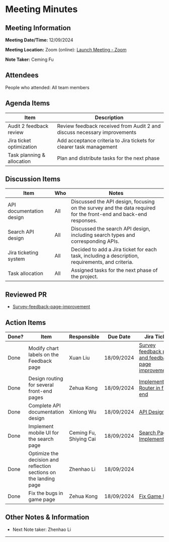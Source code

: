 # Meeting Minutes

## Meeting Information

**Meeting Date/Time:** 12/09/2024

**Meeting Location:** Zoom (online): [Launch Meeting - Zoom](https://anu.zoom.us/j/82320892529?pwd=r1sFRKhalHhXKuCi4eFE72RrBUwuor.1)

**Note Taker:** Ceming Fu

## Attendees

People who attended: All team members

## Agenda Items

| Item                       | Description                                                              |
| -------------------------- | ------------------------------------------------------------------------ |
| Audit 2 feedback review    | Review feedback received from Audit 2 and discuss necessary improvements |
| Jira ticket optimization   | Add acceptance criteria to Jira tickets for clearer task management      |
| Task planning & allocation | Plan and distribute tasks for the next phase                             |

## Discussion Items

| Item                     | Who | Notes                                                                                                            |
| ------------------------ | --- | ---------------------------------------------------------------------------------------------------------------- |
| API documentation design | All | Discussed the API design, focusing on the survey and the data required for the front-end and back-end responses. |
| Search API design        | All | Discussed the search API design, including search types and corresponding APIs.                                  |
| Jira ticketing system    | All | Decided to add a Jira ticket for each task, including a description, requirements, and criteria.                 |
| Task allocation          | All | Assigned tasks for the next phase of the project.                                                                |

## Reviewed PR

- [Survey-feedback-page-improvement](https://github.com/24-S1-2-C-Moral-Decisions/moral-front-end/pull/25)

## Action Items

| Done?   | Item                                                              | Responsible            | Due Date   | Jira Ticket                                                                                                                                                                             |
| ------- | ----------------------------------------------------------------- | ---------------------- | ---------- | --------------------------------------------------------------------------------------------------------------------------------------------------------------------------------------- |
| Done    | Modify chart labels on the Feedback page                          | Xuan Liu               | 18/09/2024 | [Survey feedback page and feedback page improvement](https://moral-decisions.atlassian.net/browse/SCRUM-143?atlOrigin=eyJpIjoiMDI2ZTE5OTRkNzAwNDBmZGJhZjM3NDUxYmQ3ZTI1MWQiLCJwIjoiaiJ9) |
| Done    | Design routing for several front-end pages                        | Zehua Kong             | 18/09/2024 | [Implement Router in front end](https://moral-decisions.atlassian.net/browse/SCRUM-159?atlOrigin=eyJpIjoiMWI1NzE1NGIxNDczNDNkMWEyZmNhZDJiMTkxNmJkOWMiLCJwIjoiaiJ9)                      |
| Done    | Complete API documentation design                                 | Xinlong Wu             | 18/09/2024 | [API Design](https://moral-decisions.atlassian.net/browse/SCRUM-104?atlOrigin=eyJpIjoiNmFlNjU0ZmM2MzJiNDYxNmEzMTI2OTU3MTZiZTMyODIiLCJwIjoiaiJ9)                                         |
| Done    | Implement mobile UI for the search page                           | Ceming Fu, Shiying Cai | 18/09/2024 | [Search Page UI Implementation](https://moral-decisions.atlassian.net/browse/SCRUM-150?atlOrigin=eyJpIjoiMTEwNGExNDY3Y2FlNDQ1NWE5ZjdmZmM2ZmEyNDFlYjMiLCJwIjoiaiJ9)                      |
| Done    | Optimize the decision and reflection sections on the landing page | Zhenhao Li             | 18/09/2024 |                                                                                                                                                                                         |
| Done    | Fix the bugs in game page                                         | Zehua Kong             | 18/09/2024 | [Fix Game UI](https://moral-decisions.atlassian.net/browse/SCRUM-156?atlOrigin=eyJpIjoiNWMxNWI1OGU0NDAwNDU0M2JhYWNkY2JjYWE0YmYwYjEiLCJwIjoiaiJ9)                                        |

## Other Notes & Information

- Next Note taker: Zhenhao Li

---
